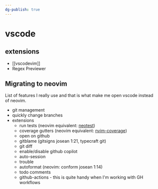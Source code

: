 ```yaml
---
dg-publish: true
---
```

# vscode

## extensions

- [[vscodevim]]
- Regex Previewer


## Migrating to neovim

List of features I really use and that is what make me open vscode instead of neovim.

- git management
- quickly change branches
- extensions
    - run tests (neovim equivalent: [neotest](https://github.com/nvim-neotest/neotest))
    - coverage gutters (neovim equivalent: [nvim-coverage](https://github.com/andythigpen/nvim-coverage))
    - open on github
    - gitblame (gitsigns josean 1:21, typecraft git)
    - git diff
    - enable/disable github copilot
    - auto-session
    - trouble 
    - autoformat (neovim: conform josean 1:14)
    - todo comments 
    - github-actions - this is quite handy when I'm working with GH workflows